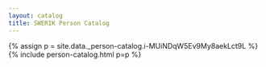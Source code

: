 ```yaml
---
layout: catalog
title: SWERIK Person Catalog
---
```

{% assign p = site.data._person-catalog.i-MUiNDqW5Ev9My8aekLct9L %}
{% include person-catalog.html p=p %}

